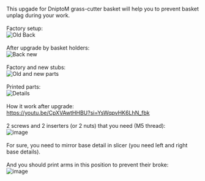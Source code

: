 This upgade for DniptoM grass-cutter basket will help you to prevent basket unplag during your work.<br/>
<br/>
Factory setup:<br/>
![Old Back](https://github.com/ViktorDiy/DniproM-grass-cutter-b/assets/147925158/cfc073a2-1a52-4095-8ca9-fe2635db384f)<br/>
<br/>
After upgrade by basket holders:<br/>
![Back new](https://github.com/ViktorDiy/DniproM-grass-cutter-b/assets/147925158/9db10d1e-63b2-453b-997f-1cc72e598668)<br/>
<br/>
Factory and new stubs:<br/>
![Old and new parts](https://github.com/ViktorDiy/DniproM-grass-cutter-b/assets/147925158/3e376e71-5a8f-46ef-ba03-90e22a9ab630)<br/>
<br/>
Printed parts:<br/>
![Details](https://github.com/ViktorDiy/DniproM-grass-cutter-b/assets/147925158/6d306faf-06e2-4cb9-afd0-c8c066d279dd)<br/>
<br/>
How it work after upgrade:<br/>
https://youtu.be/CpXVAwtHHBU?si=YsWqpvHK6LhN_fbk<br/>
<br/>
2 screws and 2 inserters (or 2 nuts) that you need (M5 thread):<br/>
![image](https://github.com/ViktorDiy/DniproM-grass-cutter-b/assets/147925158/9ab5a8c4-f1a7-45c1-9ef2-dbcdd2b9c3a9)<br/>
<br/>
For sure, you need to mirror base detail in slicer (you need left and right base details).<br/>
<br/>
And you should print arms in this position to prevent their broke:<br/>
![image](https://github.com/ViktorDiy/DniproM-grass-cutter-b/assets/147925158/46bd178f-79dc-4e3e-8455-5f0d69e51eaf)<br/>






